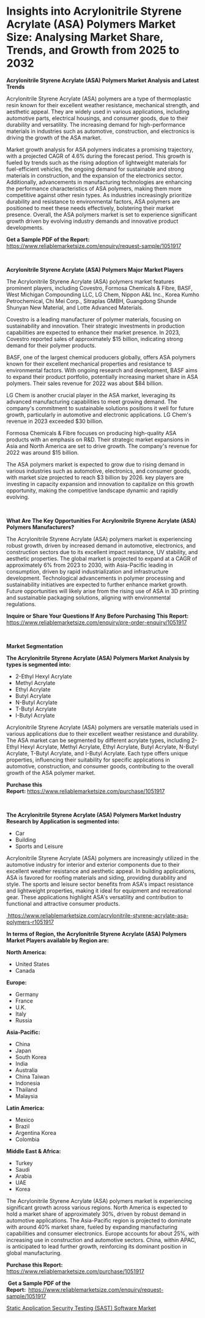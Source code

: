 <p><h1>Insights into Acrylonitrile Styrene Acrylate (ASA) Polymers Market Size: Analysing Market Share, Trends, and Growth from 2025 to 2032</h1></p><p><strong>Acrylonitrile Styrene Acrylate (ASA) Polymers Market Analysis and Latest Trends</strong></p>
<p><p>Acrylonitrile Styrene Acrylate (ASA) polymers are a type of thermoplastic resin known for their excellent weather resistance, mechanical strength, and aesthetic appeal. They are widely used in various applications, including automotive parts, electrical housings, and consumer goods, due to their durability and versatility. The increasing demand for high-performance materials in industries such as automotive, construction, and electronics is driving the growth of the ASA market.</p><p>Market growth analysis for ASA polymers indicates a promising trajectory, with a projected CAGR of 4.6% during the forecast period. This growth is fueled by trends such as the rising adoption of lightweight materials for fuel-efficient vehicles, the ongoing demand for sustainable and strong materials in construction, and the expansion of the electronics sector. Additionally, advancements in manufacturing technologies are enhancing the performance characteristics of ASA polymers, making them more competitive against other resin types. As industries increasingly prioritize durability and resistance to environmental factors, ASA polymers are positioned to meet these needs effectively, bolstering their market presence. Overall, the ASA polymers market is set to experience significant growth driven by evolving industry demands and innovative product developments.</p></p>
<p><strong>Get a Sample PDF of the Report:&nbsp;</strong> <a href="https://www.reliablemarketsize.com/enquiry/request-sample/1051917?utm_campaign=3525&utm_medium=2&utm_source=Github&utm_content=ia&utm_term=25032025&utm_id=acrylonitrile-styrene-acrylate-asa-polymers">https://www.reliablemarketsize.com/enquiry/request-sample/1051917</a></p>
<p>&nbsp;</p>
<p><strong>Acrylonitrile Styrene Acrylate (ASA) Polymers Major Market Players</strong></p>
<p><p>The Acrylonitrile Styrene Acrylate (ASA) polymers market features prominent players, including Covestro, Formosa Chemicals & Fibre, BASF, West Michigan Compounding LLC, LG Chem, Nippon A&L Inc., Korea Kumho Petrochemical, Chi Mei Corp., Sitraplas GMBH, Guangdong Shunde Shunyan New Material, and Lotte Advanced Materials. </p><p>Covestro is a leading manufacturer of polymer materials, focusing on sustainability and innovation. Their strategic investments in production capabilities are expected to enhance their market presence. In 2023, Covestro reported sales of approximately $15 billion, indicating strong demand for their polymer products.</p><p>BASF, one of the largest chemical producers globally, offers ASA polymers known for their excellent mechanical properties and resistance to environmental factors. With ongoing research and development, BASF aims to expand their product portfolio, potentially increasing market share in ASA polymers. Their sales revenue for 2022 was about $84 billion.</p><p>LG Chem is another crucial player in the ASA market, leveraging its advanced manufacturing capabilities to meet growing demand. The company's commitment to sustainable solutions positions it well for future growth, particularly in automotive and electronic applications. LG Chem's revenue in 2023 exceeded $30 billion.</p><p>Formosa Chemicals & Fibre focuses on producing high-quality ASA products with an emphasis on R&D. Their strategic market expansions in Asia and North America are set to drive growth. The company's revenue for 2022 was around $15 billion.</p><p>The ASA polymers market is expected to grow due to rising demand in various industries such as automotive, electronics, and consumer goods, with market size projected to reach $3 billion by 2026. key players are investing in capacity expansion and innovation to capitalize on this growth opportunity, making the competitive landscape dynamic and rapidly evolving.</p></p>
<p>&nbsp;</p>
<p><strong>What Are The Key Opportunities For Acrylonitrile Styrene Acrylate (ASA) Polymers Manufacturers?</strong></p>
<p><p>The Acrylonitrile Styrene Acrylate (ASA) polymers market is experiencing robust growth, driven by increased demand in automotive, electronics, and construction sectors due to its excellent impact resistance, UV stability, and aesthetic properties. The global market is projected to expand at a CAGR of approximately 6% from 2023 to 2030, with Asia-Pacific leading in consumption, driven by rapid industrialization and infrastructure development. Technological advancements in polymer processing and sustainability initiatives are expected to further enhance market growth. Future opportunities will likely arise from the rising use of ASA in 3D printing and sustainable packaging solutions, aligning with environmental regulations.</p></p>
<p><strong>Inquire or Share Your Questions If Any Before Purchasing This Report:</strong> <a href="https://www.reliablemarketsize.com/enquiry/pre-order-enquiry/1051917?utm_campaign=3525&utm_medium=2&utm_source=Github&utm_content=ia&utm_term=25032025&utm_id=acrylonitrile-styrene-acrylate-asa-polymers">https://www.reliablemarketsize.com/enquiry/pre-order-enquiry/1051917</a></p>
<p>&nbsp;</p>
<p><strong>Market Segmentation</strong></p>
<p><strong>The Acrylonitrile Styrene Acrylate (ASA) Polymers Market Analysis by types is segmented into:</strong></p>
<p><ul><li>2-Ethyl Hexyl Acrylate</li><li>Methyl Acrylate</li><li>Ethyl Acrylate</li><li>Butyl Acrylate</li><li>N-Butyl Acrylate</li><li>T-Butyl Acrylate</li><li>I-Butyl Acrylate</li></ul></p>
<p><p>Acrylonitrile Styrene Acrylate (ASA) polymers are versatile materials used in various applications due to their excellent weather resistance and durability. The ASA market can be segmented by different acrylate types, including 2-Ethyl Hexyl Acrylate, Methyl Acrylate, Ethyl Acrylate, Butyl Acrylate, N-Butyl Acrylate, T-Butyl Acrylate, and I-Butyl Acrylate. Each type offers unique properties, influencing their suitability for specific applications in automotive, construction, and consumer goods, contributing to the overall growth of the ASA polymer market.</p></p>
<p><strong>Purchase this Report:&nbsp;</strong><a href="https://www.reliablemarketsize.com/purchase/1051917?utm_campaign=3525&utm_medium=2&utm_source=Github&utm_content=ia&utm_term=25032025&utm_id=acrylonitrile-styrene-acrylate-asa-polymers">https://www.reliablemarketsize.com/purchase/1051917</a></p>
<p>&nbsp;</p>
<p><strong>The Acrylonitrile Styrene Acrylate (ASA) Polymers Market Industry Research by Application is segmented into:</strong></p>
<p><ul><li>Car</li><li>Building</li><li>Sports and Leisure</li></ul></p>
<p><p>Acrylonitrile Styrene Acrylate (ASA) polymers are increasingly utilized in the automotive industry for interior and exterior components due to their excellent weather resistance and aesthetic appeal. In building applications, ASA is favored for roofing materials and siding, providing durability and style. The sports and leisure sector benefits from ASA's impact resistance and lightweight properties, making it ideal for equipment and recreational gear. These applications highlight ASA's versatility and contribution to functional and attractive consumer products.</p></p>
<p><a href="https://www.reliablemarketsize.com/acrylonitrile-styrene-acrylate-asa-polymers-r1051917?utm_campaign=3525&utm_medium=2&utm_source=Github&utm_content=ia&utm_term=25032025&utm_id=acrylonitrile-styrene-acrylate-asa-polymers">&nbsp;https://www.reliablemarketsize.com/acrylonitrile-styrene-acrylate-asa-polymers-r1051917</a></p>
<p><strong>In terms of Region, the Acrylonitrile Styrene Acrylate (ASA) Polymers Market Players available by Region are:</strong></p>
<p>
    <p> <strong> North America: </strong>
        <ul>
            <li>United States</li>
            <li>Canada</li>
        </ul>
        </p> 
    <p> <strong> Europe: </strong>
        <ul>
            <li>Germany</li>
            <li>France</li>
            <li>U.K.</li>
            <li>Italy</li>
            <li>Russia</li>
        </ul>
        </p> 
    <p> <strong> Asia-Pacific: </strong>
        <ul>
            <li>China</li>
            <li>Japan</li>
            <li>South Korea</li>
            <li>India</li>
            <li>Australia</li>
            <li>China Taiwan</li>
            <li>Indonesia</li>
            <li>Thailand</li>
            <li>Malaysia</li>
        </ul>
        </p> 
    <p> <strong> Latin America: </strong>
        <ul>
            <li>Mexico</li>
            <li>Brazil</li>
            <li>Argentina Korea</li>
            <li>Colombia</li>
        </ul>
        </p> 
    <p> <strong> Middle East & Africa: </strong>
        <ul>
            <li>Turkey</li>
            <li>Saudi</li>
            <li>Arabia</li>
            <li>UAE</li>
            <li>Korea</li>
        </ul>
    </p>
    </p>
<p><p>The Acrylonitrile Styrene Acrylate (ASA) polymers market is experiencing significant growth across various regions. North America is expected to hold a market share of approximately 30%, driven by robust demand in automotive applications. The Asia-Pacific region is projected to dominate with around 40% market share, fueled by expanding manufacturing capabilities and consumer electronics. Europe accounts for about 25%, with increasing use in construction and automotive sectors. China, within APAC, is anticipated to lead further growth, reinforcing its dominant position in global manufacturing.</p></p>
<p><strong>Purchase this Report: </strong><a href="https://www.reliablemarketsize.com/purchase/1051917?utm_campaign=3525&utm_medium=2&utm_source=Github&utm_content=ia&utm_term=25032025&utm_id=acrylonitrile-styrene-acrylate-asa-polymers">https://www.reliablemarketsize.com/purchase/1051917</a></p>
<p>&nbsp;<strong>Get a Sample PDF of the Report:&nbsp;&nbsp;</strong><a href="https://www.reliablemarketsize.com/enquiry/request-sample/1051917?utm_campaign=3525&utm_medium=2&utm_source=Github&utm_content=ia&utm_term=25032025&utm_id=acrylonitrile-styrene-acrylate-asa-polymers">https://www.reliablemarketsize.com/enquiry/request-sample/1051917</a></p>
<p><strong></strong></p>
<p><p><a href="https://github.com/chaiszepkadk/Market-Research-Report-List-1/blob/main/static-application-security-testing-sast-software-market.md?utm_campaign=3525&utm_medium=2&utm_source=Github&utm_content=ia&utm_term=25032025&utm_id=acrylonitrile-styrene-acrylate-asa-polymers">Static Application Security Testing (SAST) Software Market</a></p></p>